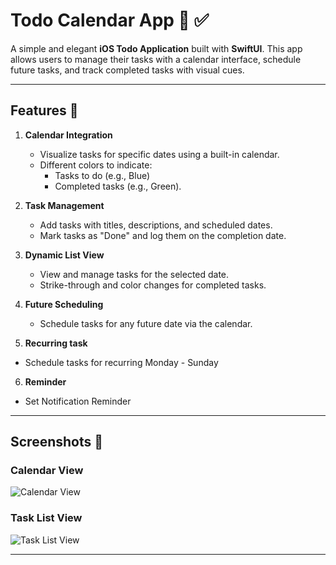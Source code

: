 # Todo Calendar App 📅 ✅

A simple and elegant **iOS Todo Application** built with **SwiftUI**. This app allows users to manage their tasks with a calendar interface, schedule future tasks, and track completed tasks with visual cues.

---

## Features 🚀
1. **Calendar Integration**  
   - Visualize tasks for specific dates using a built-in calendar.
   - Different colors to indicate:
     - Tasks to do (e.g., Blue)
     - Completed tasks (e.g., Green).

2. **Task Management**  
   - Add tasks with titles, descriptions, and scheduled dates.
   - Mark tasks as "Done" and log them on the completion date.

3. **Dynamic List View**  
   - View and manage tasks for the selected date.
   - Strike-through and color changes for completed tasks.

4. **Future Scheduling**  
   - Schedule tasks for any future date via the calendar.

5. **Recurring task**
 - Schedule tasks for recurring Monday - Sunday

6. **Reminder**
 - Set Notification Reminder
  

---

## Screenshots 📸
### Calendar View
![Calendar View](placeholder-image-url)

### Task List View
![Task List View](placeholder-image-url)

---
